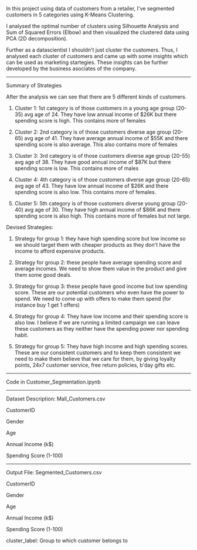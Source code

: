 In this project using data of customers from a retailer, I've segmented customers in 5 categories using K-Means Clustering.

I analysed the optimal number of clusters using Silhouette Analysis and Sum of Squared Errors (Elbow) and then visualized the 
clustered data using PCA (2D decomposition).

Further as a datascientist I shouldn't just cluster the customers. Thus, I analysed each cluster of customers and came up with 
some insights which can be used as marketing startegies. These insights can be further developed by the business asociates of 
the company.

------------------------------------------------------------------------------------------------------------------

Summary of Strategies

After the analysis we can see that there are 5 different kinds of customers.
1) Cluster 1: 1st category is of those customers in a young age group (20-35) avg age of 24. They have low annual income of $26K but there spending score is high. This contains more of females

2) Cluster 2: 2nd category is of those customers diverse age group (20-65) avg age of 41. They have average annual income of $55K and there spending score is also average. This also contains more of females

3) Cluster 3: 3rd category is of those customers diverse age group (20-55) avg age of 38. They have good annual income of $87K but there spending score is low. This contains more of males

4) Cluster 4: 4th category is of those customers diverse age group (20-65) avg age of 43. They have low annual income of $26K and there spending score is also low. This contains more of females.

5) Cluster 5: 5th category is of those customers diverse young group (20-40) avg age of 30. They have high annual income of $86K and there spending score is also high. This contains more of females but not large.


Devised Strategies:

1) Strategy for group 1: they have high spending score but low income so we should target them with cheaper products as they don't have the income to afford expensive products. 

2) Strategy for group 2: these people have average spending score and average incomes. We need to show them value in the product and give them some good deals.

3) Strategy for group 3: these people have good income but low spending score. These are our potential customers who even have the power to spend. We need to come up with offers to make them spend (for instance buy 1 get 1 offers)

4) Strategy for group 4: They have low income and their spending score is also low. I believe if we are running a limited campaign we can leave these customers as they neither have the spending power nor spending habit.

5) Strategy for group 5: They have high income and high spending scores. These are our consistent customers and to keep them consistent we need to make them believe that we care for them, by giving loyalty points, 24x7 customer service, free return policies, b'day gifts etc.
------------------------------------------------------------------------------------------------------------------

Code in Customer_Segmentation.ipynb

------------------------------------------------------------------------------------------------------------------
Dataset Description: Mall_Customers.csv

CustomerID

Gender

Age

Annual Income (k$)

Spending Score (1-100)

------------------------------------------------------------------------------------------------------------------

Output File: Segmented_Customers.csv

CustomerID

Gender

Age

Annual Income (k$)

Spending Score (1-100)

cluster_label: Group to which customer belongs to

